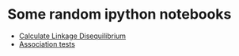 Some random ipython notebooks
=============================

- [Calculate Linkage Disequilibrium](https://github.com/ofrei/book/blob/master/LD/calcLD.ipynb)
- [Association tests](https://github.com/ofrei/book/blob/master/assoc/assoc.ipynb)
